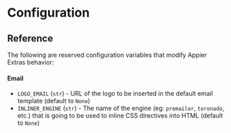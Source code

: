 # Configuration

## Reference

The following are reserved configuration variables that modify Appier Extras behavior:

#### Email

* `LOGO_EMAIL` (`str`) - URL of the logo to be inserted in the default email template (default to `None`)
* `INLINER_ENGINE` (`str`) - The name of the engine (eg: `premailer`, `toronado`, etc.) that is going to be used to inline CSS directives into HTML (default to `None`)
